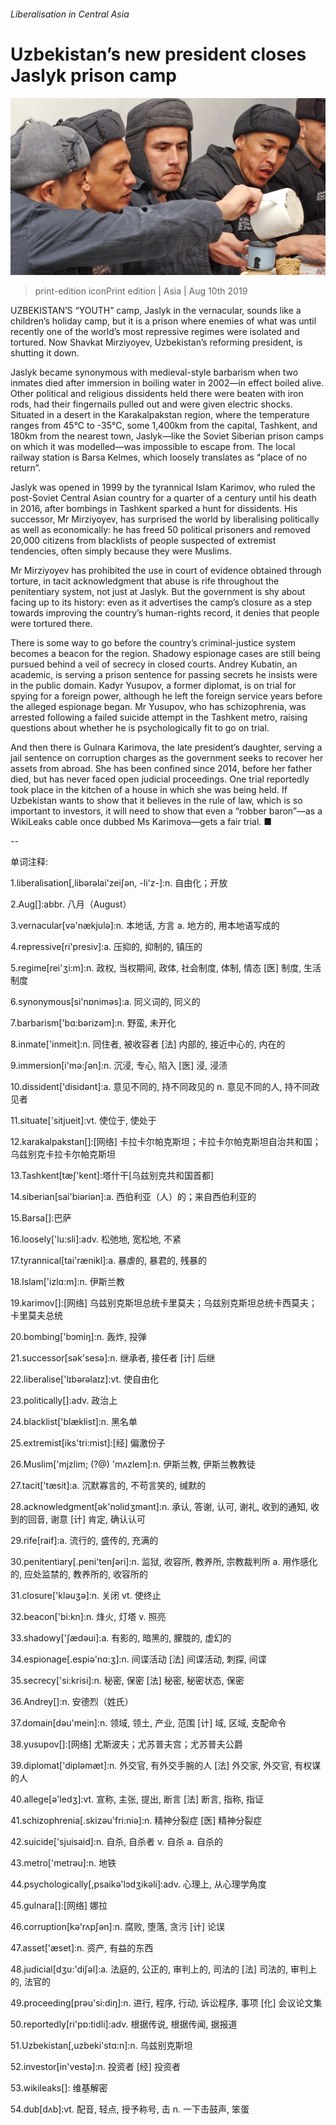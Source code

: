 ###### Liberalisation in Central Asia

# Uzbekistan’s new president closes Jaslyk prison camp 

![image](images/20190810_ASP006_0.jpg) 

> print-edition iconPrint edition | Asia | Aug 10th 2019 

UZBEKISTAN’S “YOUTH” camp, Jaslyk in the vernacular, sounds like a children’s holiday camp, but it is a prison where enemies of what was until recently one of the world’s most repressive regimes were isolated and tortured. Now Shavkat Mirziyoyev, Uzbekistan’s reforming president, is shutting it down. 

Jaslyk became synonymous with medieval-style barbarism when two inmates died after immersion in boiling water in 2002—in effect boiled alive. Other political and religious dissidents held there were beaten with iron rods, had their fingernails pulled out and were given electric shocks. Situated in a desert in the Karakalpakstan region, where the temperature ranges from 45°C to -35°C, some 1,400km from the capital, Tashkent, and 180km from the nearest town, Jaslyk—like the Soviet Siberian prison camps on which it was modelled—was impossible to escape from. The local railway station is Barsa Kelmes, which loosely translates as “place of no return”. 

Jaslyk was opened in 1999 by the tyrannical Islam Karimov, who ruled the post-Soviet Central Asian country for a quarter of a century until his death in 2016, after bombings in Tashkent sparked a hunt for dissidents. His successor, Mr Mirziyoyev, has surprised the world by liberalising politically as well as economically: he has freed 50 political prisoners and removed 20,000 citizens from blacklists of people suspected of extremist tendencies, often simply because they were Muslims. 

Mr Mirziyoyev has prohibited the use in court of evidence obtained through torture, in tacit acknowledgment that abuse is rife throughout the penitentiary system, not just at Jaslyk. But the government is shy about facing up to its history: even as it advertises the camp’s closure as a step towards improving the country’s human-rights record, it denies that people were tortured there. 

There is some way to go before the country’s criminal-justice system becomes a beacon for the region. Shadowy espionage cases are still being pursued behind a veil of secrecy in closed courts. Andrey Kubatin, an academic, is serving a prison sentence for passing secrets he insists were in the public domain. Kadyr Yusupov, a former diplomat, is on trial for spying for a foreign power, although he left the foreign service years before the alleged espionage began. Mr Yusupov, who has schizophrenia, was arrested following a failed suicide attempt in the Tashkent metro, raising questions about whether he is psychologically fit to go on trial. 

And then there is Gulnara Karimova, the late president’s daughter, serving a jail sentence on corruption charges as the government seeks to recover her assets from abroad. She has been confined since 2014, before her father died, but has never faced open judicial proceedings. One trial reportedly took place in the kitchen of a house in which she was being held. If Uzbekistan wants to show that it believes in the rule of law, which is so important to investors, it will need to show that even a “robber baron”—as a WikiLeaks cable once dubbed Ms Karimova—gets a fair trial. ■ 

-- 

 单词注释:

1.liberalisation[,libərəlai'zeiʃən, -li'z-]:n. 自由化；开放 

2.Aug[]:abbr. 八月（August） 

3.vernacular[vә'nækjulә]:n. 本地话, 方言 a. 地方的, 用本地语写成的 

4.repressive[ri'presiv]:a. 压抑的, 抑制的, 镇压的 

5.regime[rei'ʒi:m]:n. 政权, 当权期间, 政体, 社会制度, 体制, 情态 [医] 制度, 生活制度 

6.synonymous[si'nɒnimәs]:a. 同义词的, 同义的 

7.barbarism['bɑ:bәrizәm]:n. 野蛮, 未开化 

8.inmate['inmeit]:n. 同住者, 被收容者 [法] 内部的, 接近中心的, 内在的 

9.immersion[i'mә:ʃәn]:n. 沉浸, 专心, 陷入 [医] 浸, 浸渍 

10.dissident['disidәnt]:a. 意见不同的, 持不同政见的 n. 意见不同的人, 持不同政见者 

11.situate['sitjueit]:vt. 使位于, 使处于 

12.karakalpakstan[]:[网络] 卡拉卡尔帕克斯坦；卡拉卡尔帕克斯坦自治共和国；乌兹别克卡拉卡尔帕克斯坦 

13.Tashkent[tæʃ'kent]:塔什干[乌兹别克共和国首都] 

14.siberian[sai'biәriәn]:a. 西伯利亚（人）的；来自西伯利亚的 

15.Barsa[]:巴萨 

16.loosely['lu:sli]:adv. 松弛地, 宽松地, 不紧 

17.tyrannical[tai'rænikl]:a. 暴虐的, 暴君的, 残暴的 

18.Islam['izlɑ:m]:n. 伊斯兰教 

19.karimov[]:[网络] 乌兹别克斯坦总统卡里莫夫；乌兹别克斯坦总统卡西莫夫；卡里莫夫总统 

20.bombing['bɔmiŋ]:n. 轰炸, 投弹 

21.successor[sәk'sesә]:n. 继承者, 接任者 [计] 后继 

22.liberalise['lɪbərəlaɪz]:vt. 使自由化 

23.politically[]:adv. 政治上 

24.blacklist['blæklist]:n. 黑名单 

25.extremist[iks'tri:mist]:[经] 偏激份子 

26.Muslim['mjzlim; (?@) 'mʌzlem]:n. 伊斯兰教, 伊斯兰教教徒 

27.tacit['tæsit]:a. 沉默寡言的, 不苟言笑的, 缄默的 

28.acknowledgment[әk'nɔlidʒmәnt]:n. 承认, 答谢, 认可, 谢礼, 收到的通知, 收到的回音, 谢意 [计] 肯定, 确认认可 

29.rife[raif]:a. 流行的, 盛传的, 充满的 

30.penitentiary[.peni'tenʃәri]:n. 监狱, 收容所, 教养所, 宗教裁判所 a. 用作感化的, 应处监禁的, 教养所的, 收容所的 

31.closure['klәuʒә]:n. 关闭 vt. 使终止 

32.beacon['bi:kn]:n. 烽火, 灯塔 v. 照亮 

33.shadowy['ʃædәui]:a. 有影的, 暗黑的, 朦胧的, 虚幻的 

34.espionage[.espiә'nɑ:ʒ]:n. 间谍活动 [法] 间谍活动, 刺探, 间谍 

35.secrecy['si:krisi]:n. 秘密, 保密 [法] 秘密, 秘密状态, 保密 

36.Andrey[]:n. 安德烈（姓氏） 

37.domain[dәu'mein]:n. 领域, 领土, 产业, 范围 [计] 域, 区域, 支配命令 

38.yusupov[]:[网络] 尤斯波夫；尤苏普夫宫；尤苏普夫公爵 

39.diplomat['diplәmæt]:n. 外交官, 有外交手腕的人 [法] 外交家, 外交官, 有权谋的人 

40.allege[ә'ledʒ]:vt. 宣称, 主张, 提出, 断言 [法] 断言, 指称, 指证 

41.schizophrenia[.skizәu'fri:niә]:n. 精神分裂症 [医] 精神分裂症 

42.suicide['sjuisaid]:n. 自杀, 自杀者 v. 自杀 a. 自杀的 

43.metro['metrәu]:n. 地铁 

44.psychologically[,psaikә'lɔdʒikәli]:adv. 心理上, 从心理学角度 

45.gulnara[]:[网络] 娜拉 

46.corruption[kә'rʌpʃәn]:n. 腐败, 堕落, 贪污 [计] 论误 

47.asset['æset]:n. 资产, 有益的东西 

48.judicial[dʒu:'diʃәl]:a. 法庭的, 公正的, 审判上的, 司法的 [法] 司法的, 审判上的, 法官的 

49.proceeding[prәu'si:diŋ]:n. 进行, 程序, 行动, 诉讼程序, 事项 [化] 会议论文集 

50.reportedly[ri'pɒ:tidli]:adv. 根据传说, 根据传闻, 据报道 

51.Uzbekistan[,uzbeki'stɑ:n]:n. 乌兹别克斯坦 

52.investor[in'vestә]:n. 投资者 [经] 投资者 

53.wikileaks[]: 维基解密 

54.dub[dʌb]:vt. 配音, 轻点, 授予称号, 击 n. 一下击鼓声, 笨蛋 

